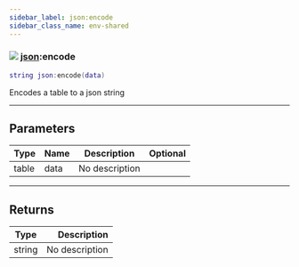 ```yaml
---
sidebar_label: json:encode
sidebar_class_name: env-shared
---
```


### ![](/img/wiki/shared.png) [json](../json/README.md):encode

```lua
string json:encode(data)
```

Encodes a table to a json string<br/>

-----------------
## Parameters

| Type   | Name | Description | Optional |
| ------ | ---- | ----------- | -------: |
| table | data | No description |   |

-----------------
## Returns

| Type   | Description |
| ------ | ----------: |
| string | No description |
